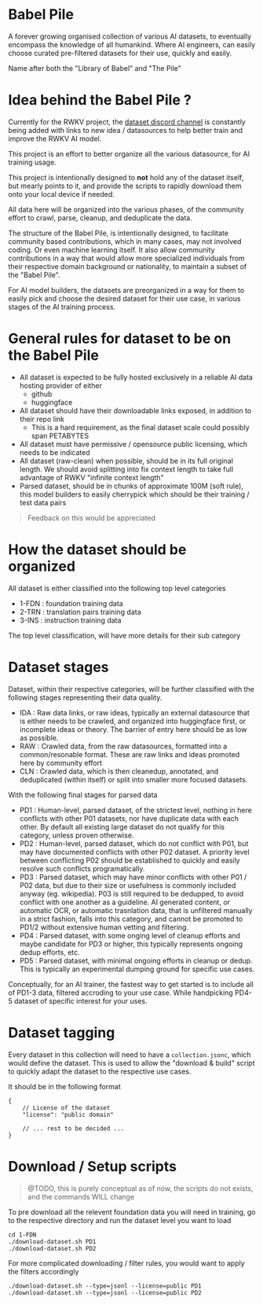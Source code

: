 # Babel Pile

A forever growing organised collection of various AI datasets, to eventually encompass the knowledge of all humankind.
Where AI engineers, can easily choose curated pre-filtered datasets for their use, quickly and easily.

Name after both the "Library of Babel" and "The Pile"

# Idea behind the Babel Pile ?

Currently for the RWKV project, the [dataset discord channel](https://discord.gg/uMpzuDwcu5) is constantly being added with links to new idea / datasources to help better train and improve the RWKV AI model.

This project is an effort to better organize all the various datasource, for AI training usage.

This project is intentionally designed to **not** hold any of the dataset itself, but mearly points to it, and provide the scripts to rapidly download them onto your local device if needed.

All data here will be organized into the various phases, of the community effort to crawl, parse, cleanup, and deduplicate the data.

The structure of the Babel Pile, is intentionally designed, to facilitate community based contributions, which in many cases, may not involved coding. Or even machine learning itself. It also allow community contributions in a way that would allow more specialized individuals from their respective domain background or nationality, to maintain a subset of the "Babel Pile".

For AI model builders, the datasets are preorganized in a way for them to easily pick and choose the desired dataset for their use case, in various stages of the AI training process.

# General rules for dataset to be on the Babel Pile

- All dataset is expected to be fully hosted exclusively in a reliable AI data hosting provider of either
	- github
	- huggingface
- All dataset should have their downloadable links exposed, in addition to their repo link
	- This is a hard requirement, as the final dataset scale could possibly span PETABYTES
- All dataset must have permissive / opensource public licensing, which needs to be indicated
- All dataset (raw-clean) when possible, should be in its full original length. We should avoid splitting into fix context length to take full advantage of RWKV "infinite context length"
- Parsed dataset, should be in chunks of approximate 100M (soft rule), this model builders to easily cherrypick which should be their training / test data pairs

> Feedback on this would be appreciated

# How the dataset should be organized

All dataset is either classified into the following top level categories

- 1-FDN : foundation training data
- 2-TRN : translation pairs training data
- 3-INS : instruction training data

The top level classification, will have more details for their sub category

# Dataset stages

Dataset, within their respective categories, will be further classified with the following stages representing their data quality.

- IDA : Raw data links, or raw ideas, typically an external datasource that is either needs to be crawled, and organized into huggingface first, or incomplete ideas or theory. The barrier of entry here should be as low as possible.
- RAW : Crawled data, from the raw datasources, formatted into a common/resonable format. These are raw links and ideas promoted here by community effort
- CLN : Crawled data, which is then cleanedup, annotated, and deduplicated (within itself) or split into smaller more focused datasets.

With the following final stages for parsed data

- PD1 : Human-level, parsed dataset, of the strictest level, nothing in here conflicts with other P01 datasets, nor have duplicate data with each other. By default all existing large dataset do not qualify for this category, unless proven otherwise.
- PD2 : Human-level, parsed dataset, which do not conflict with P01, but may have documented conflicts with other P02 dataset. A priority level between conflicting P02 should be established to quickly and easily resolve such conflicts programatically.
- PD3 : Parsed dataset, which may have minor conflicts with other P01 / P02 data, but due to their size or usefulness is commonly included anyway (eg. wikipedia). P03 is still required to be dedupped, to avoid conflict with one another as a guideline. AI generated content, or automatic OCR, or automatic trasnlation data, that is unfiltered manually in a strict fashion, falls into this category, and cannot be promoted to PD1/2 without extensive human vetting and filtering.
- PD4 : Parsed dataset, with some onging level of cleanup efforts and maybe candidate for PD3 or higher, this typically represents ongoing dedup efforts, etc.
- PD5 : Parsed dataset, with minimal ongoing efforts in cleanup or dedup. This is typically an experimental dumping ground for specific use cases.

Conceptually, for an AI trainer, the fastest way to get started is to include all of PD1-3 data, filtered accroding to your use case. While handpicking PD4-5 dataset of specific interest for your uses.

# Dataset tagging

Every dataset in this collection will need to have a `collection.jsonc`, which would define the dataset.
This is used to allow the "download & build" script to quickly adapt the dataset to the respective use cases.

It should be in the following format

```
{
	// License of the dataset
	"license": "public domain"

	// ... rest to be decided ...
}
```

# Download / Setup scripts

> @TODO, this is purely conceptual as of now, the scripts do not exists, and the commands WILL change

To pre download all the relevent foundation data you will need in training, go to the respective directory and run the dataset level you want to load

```
cd 1-FDN
./download-dataset.sh PD1
./download-dataset.sh PD2
```

For more complicated downloading / filter rules, you would want to apply the filters accordingly

```
./download-dataset.sh --type=jsonl --license=public PD1
./download-dataset.sh --type=jsonl --license=public PD2
```
